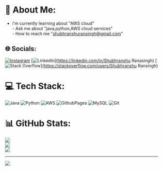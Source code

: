 # 💫 About Me:
- i'm currently learning about "AWS cloud"<br>- Ask me about "java,python,AWS cloud services"<br>- How to reach me "shubhranshuransingh@gmail.com"


## 🌐 Socials:
[![Instagram](https://img.shields.io/badge/Instagram-%23E4405F.svg?logo=Instagram&logoColor=white)](https://instagram.com/shubhranshu_ranasingh) [![LinkedIn](https://img.shields.io/badge/LinkedIn-%230077B5.svg?logo=linkedin&logoColor=white)](https://linkedin.com/in/Shubhranshu Ranasingh) [![Stack Overflow](https://img.shields.io/badge/-Stackoverflow-FE7A16?logo=stack-overflow&logoColor=white)](https://stackoverflow.com/users/Shubhranshu Ransingh) 

# 💻 Tech Stack:
![Java](https://img.shields.io/badge/java-%23ED8B00.svg?style=for-the-badge&logo=openjdk&logoColor=white) ![Python](https://img.shields.io/badge/python-3670A0?style=for-the-badge&logo=python&logoColor=ffdd54) ![AWS](https://img.shields.io/badge/AWS-%23FF9900.svg?style=for-the-badge&logo=amazon-aws&logoColor=white) ![GithubPages](https://img.shields.io/badge/github%20pages-121013?style=for-the-badge&logo=github&logoColor=white) ![MySQL](https://img.shields.io/badge/mysql-4479A1.svg?style=for-the-badge&logo=mysql&logoColor=white) ![Git](https://img.shields.io/badge/git-%23F05033.svg?style=for-the-badge&logo=git&logoColor=white)
# 📊 GitHub Stats:
![](https://github-readme-stats.vercel.app/api?username=DuduinCode&theme=dark&hide_border=false&include_all_commits=false&count_private=false)<br/>
![](https://github-readme-streak-stats.herokuapp.com/?user=DuduinCode&theme=dark&hide_border=false)<br/>
![](https://github-readme-stats.vercel.app/api/top-langs/?username=DuduinCode&theme=dark&hide_border=false&include_all_commits=false&count_private=false&layout=compact)

---
[![](https://visitcount.itsvg.in/api?id=DuduinCode&icon=0&color=0)](https://visitcount.itsvg.in)

